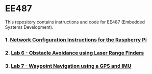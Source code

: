 # EE487

This repository contains instructions and code for EE487 (Embedded Systems Development). 

### 1. [Network Configuration Instructions for the Raspberry Pi](https://github.com/westpoint-robotics/EE487/blob/master/Network_Config_Settings/README.md)

### 2. [Lab 6 - Obstacle Avoidance using Laser Range Finders](https://github.com/westpoint-robotics/EE487/blob/master/Lab6_Urg_Laser_Instructions/README.md)

### 3. [Lab 7 - Waypoint Navigation using a GPS and IMU](https://github.com/westpoint-robotics/EE487/blob/master/Lab7_Gps_Nav_Instructions/README.md)


